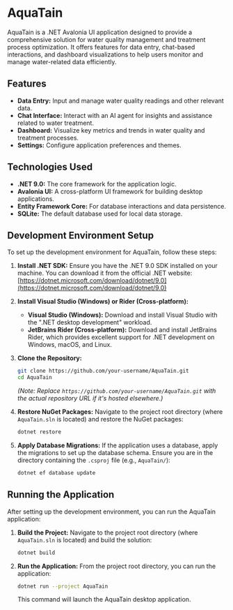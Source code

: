# AquaTain

AquaTain is a .NET Avalonia UI application designed to provide a comprehensive solution for water quality management and treatment process optimization. It offers features for data entry, chat-based interactions, and dashboard visualizations to help users monitor and manage water-related data efficiently.

## Features

*   **Data Entry:** Input and manage water quality readings and other relevant data.
*   **Chat Interface:** Interact with an AI agent for insights and assistance related to water treatment.
*   **Dashboard:** Visualize key metrics and trends in water quality and treatment processes.
*   **Settings:** Configure application preferences and themes.

## Technologies Used

*   **.NET 9.0:** The core framework for the application logic.
*   **Avalonia UI:** A cross-platform UI framework for building desktop applications.
*   **Entity Framework Core:** For database interactions and data persistence.
*   **SQLite:** The default database used for local data storage.

## Development Environment Setup

To set up the development environment for AquaTain, follow these steps:

1.  **Install .NET SDK:**
    Ensure you have the .NET 9.0 SDK installed on your machine. You can download it from the official .NET website: [https://dotnet.microsoft.com/download/dotnet/9.0](https://dotnet.microsoft.com/download/dotnet/9.0)

2.  **Install Visual Studio (Windows) or Rider (Cross-platform):**
    *   **Visual Studio (Windows):** Download and install Visual Studio with the ".NET desktop development" workload.
    *   **JetBrains Rider (Cross-platform):** Download and install JetBrains Rider, which provides excellent support for .NET development on Windows, macOS, and Linux.

3.  **Clone the Repository:**
    ```bash
    git clone https://github.com/your-username/AquaTain.git
    cd AquaTain
    ```
    *(Note: Replace `https://github.com/your-username/AquaTain.git` with the actual repository URL if it's hosted elsewhere.)*

4.  **Restore NuGet Packages:**
    Navigate to the project root directory (where `AquaTain.sln` is located) and restore the NuGet packages:
    ```bash
    dotnet restore
    ```

5.  **Apply Database Migrations:**
    If the application uses a database, apply the migrations to set up the database schema. Ensure you are in the directory containing the `.csproj` file (e.g., `AquaTain/`):
    ```bash
    dotnet ef database update
    ```

## Running the Application

After setting up the development environment, you can run the AquaTain application:

1.  **Build the Project:**
    Navigate to the project root directory (where `AquaTain.sln` is located) and build the solution:
    ```bash
    dotnet build
    ```

2.  **Run the Application:**
    From the project root directory, you can run the application:
    ```bash
    dotnet run --project AquaTain
    ```
    This command will launch the AquaTain desktop application.
